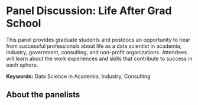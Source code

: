 # Panel Discussion: Life After Grad School

This panel provides graduate students and postdocs an opportunity to hear from successful professionals about life as a data scientist in 
academia, industry, government, consulting, and non-profit organizations. Attendees will learn about the work experiences and skills that 
contribute to success in each sphere.


**Keywords:** Data Science in Academia, Industry, Consulting


## About the panelists

